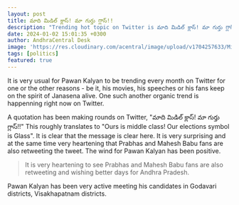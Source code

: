 ```yaml
---
layout: post
title: మాది మిడిల్ క్లాస్! మా గుర్తు గ్లాస్!!
description: "Trending hot topic on Twitter is మాది మిడిల్ క్లాస్! మా గుర్తు గ్లాస్!!"
date: 2024-01-02 15:01:35 +0300
author: AndhraCentral Desk
image: 'https://res.cloudinary.com/acentral/image/upload/v1704257633/Misc/glass_qqbwig.png'
tags: [politics]
featured: true
---
```


It is very usual for Pawan Kalyan to be trending every month on Twitter for one or the other reasons - be it, his movies, his speeches or his fans keep on the spirit of Janasena alive. One such another organic trend is happenning right now on Twitter.

A quotation has been making rounds on Twitter, "మాది మిడిల్ క్లాస్! మా గుర్తు గ్లాస్!!" This roughly translates to "Ours is middle class! Our elections symbol is Glass". It is clear that the message is clear here. It is very surprising and at the same time very heartening that Prabhas and Mahesh Babu fans are also retweeting the tweet. The wind for Pawan Kalyan has been positive.

> It is very heartening to see Prabhas and Mahesh Babu fans are also retweeting and wishing better days for Andhra Pradesh.

Pawan Kalyan has been very active meeting his candidates in Godavari districts, Visakhapatnam districts. 